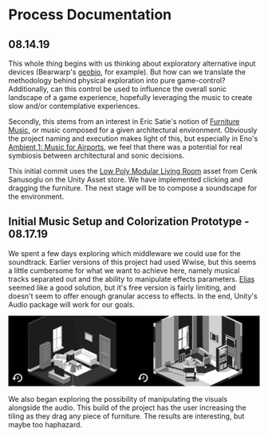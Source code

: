 # Process Documentation

## 08.14.19
This whole thing begins with us thinking about exploratory alternative input devices (Bearwarp's [geobio](https://vimeo.com/259809620), for example). But how can we translate the methodology behind physical exploration into pure game-control? Additionally, can this control be used to influence the overall sonic landscape of a game experience, hopefully leveraging the music to create slow and/or contemplative experiences.

Secondly, this stems from an interest in Eric Satie's notion of [Furniture Music](https://en.wikipedia.org/wiki/Furniture_music), or music composed for a given architectural environment. Obviously the project naming and execution makes light of this, but especially in Eno's [Ambient 1: Music for Airports](https://open.spotify.com/album/063f8Ej8rLVTz9KkjQKEMa), we feel that there was a potential for real symbiosis between architectural and sonic decisions. 

This initial commit uses the [Low Poly Modular Living Room](https://assetstore.unity.com/packages/3d/environments/urban/low-poly-modular-living-room-128552) asset from Cenk Sanusoglu on the Unity Asset store. We have implemented clicking and dragging the furniture. The next stage will be to compose a soundscape for the environment.

## Initial Music Setup and Colorization Prototype - 08.17.19
We spent a few days exploring which middleware we could use for the soundtrack. Earlier versions of this project had used Wwise, but this seems a little cumbersome for what we want to achieve here, namely musical tracks separated out and the ability to manipulate effects parameters. [Elias](https://www.eliassoftware.com) seemed like a good solution, but it's free version is fairly limiting, and doesn't seem to offer enough granular access to effects. In the end, Unity's Audio package will work for our goals. 

![alt text](colorExploration.jpg "Color Exploration")

We also began exploring the possibility of manipulating the visuals alongside the audio. This build of the project has the user increasing the tiling as they drag any piece of furniture. The results are interesting, but maybe too haphazard.
